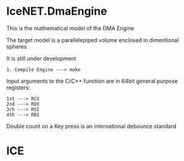 # IceNET.DmaEngine

This is the mathematical model of the DMA Engine

The target model is a parallelepiped volume enclosed in dimentional spheres

It is still under development

	1. Compile Engine ---> make


Input arguments to the C/C++ function are in 64bit general purpose registers:

	1st ---> RCX
	2nd ---> RDX
	3rh ---> RSI
	4th ---> RDI

Double count on a Key press is an international debounce standard

# ICE
